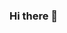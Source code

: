 ### Hi there 👋

<!--
**ZarguiJack/ZarguiJack** is a ✨ _special_ ✨ repository because its `README.md` (this file) appears on your GitHub profile.

Here are some ideas to get you started:



